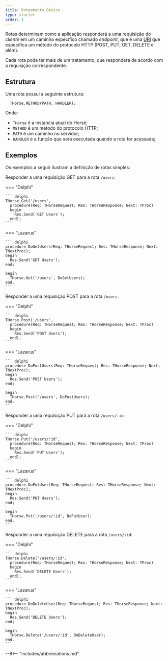```yaml
---
title: Roteamento Básico
type: starter
order: 1
---
```


Rotas determinam como a aplicação responderá a uma requisição do *cliente* em um caminho específico chamado *endpoint*, que é uma [URI](https://pt.wikipedia.org/wiki/URI) que especifica um método do protocolo HTTP (POST, PUT, GET, DELETE e além).

Cada rota pode ter mais de um tratamento, que responderá de acordo com a requisição correspondente.

## Estrutura

Uma rota possui a seguinte estrutura:

``` delphi
  THorse.METHOD(PATH, HANDLER);
```

Onde:

* `THorse` é a instancia atual do Horse;
* `METHOD` é um método do protocolo HTTP;
* `PATH` é um caminho no servidor;
* `HANDLER` é a função que será executada quando a rota for acessada;

## Exemplos

Os exemplos a seguir ilustram a definição de rotas simples:

Responder a uma requisição GET para a rota `/users`:

===  "Delphi"

    ``` delphi
    THorse.Get('/users',
      procedure(Req: THorseRequest; Res: THorseResponse; Next: TProc)
      begin
        Res.Send('GET Users');
      end);
    ```

===  "Lazarus"

    ``` delphi
    procedure DoGetUsers(Req: THorseRequest; Res: THorseResponse; Next: TNextProc);
    begin
      Res.Send('GET Users');
    end;

    begin
      THorse.Get('/users', DoGetUsers);
    end. 
    ```

Responder a uma requisição POST para a rota `/users`:

===  "Delphi"

    ``` delphi
    THorse.Post('/users',
      procedure(Req: THorseRequest; Res: THorseResponse; Next: TProc)
      begin
        Res.Send('POST Users');
      end);
    ```

===  "Lazarus"

    ``` delphi
    procedure DoPostUsers(Req: THorseRequest; Res: THorseResponse; Next: TNextProc);
    begin
      Res.Send('POST Users');
    end;

    begin
      THorse.Post('/users', DoPostUsers);
    end. 
    ```
    
Responder a uma requisição PUT para a rota `/users/:id`:

===  "Delphi"

    ``` delphi
    THorse.Put('/users/:id',
      procedure(Req: THorseRequest; Res: THorseResponse; Next: TProc)
      begin
        Res.Send('PUT Users');
      end);
    ```

===  "Lazarus"

    ``` delphi
    procedure DoPutUser(Req: THorseRequest; Res: THorseResponse; Next: TNextProc);
    begin
      Res.Send('PUT Users');
    end;

    begin
      THorse.Put('/users/:id', DoPutUser);
    end. 
    ```

Responder a uma requisição DELETE para a rota `/users/:id`:

===  "Delphi"

    ``` delphi
    THorse.Delete('/users/:id',
      procedure(Req: THorseRequest; Res: THorseResponse; Next: TProc)
      begin
        Res.Send('DELETE Users');
      end);
    ```

===  "Lazarus"

    ``` delphi
    procedure DoDeleteUser(Req: THorseRequest; Res: THorseResponse; Next: TNextProc);
    begin
      Res.Send('DELETE Users');
    end;

    begin
      THorse.Delete('/users/:id', DoDeleteUser);
    end. 
    ```

--8<-- "includes/abbreviations.md"